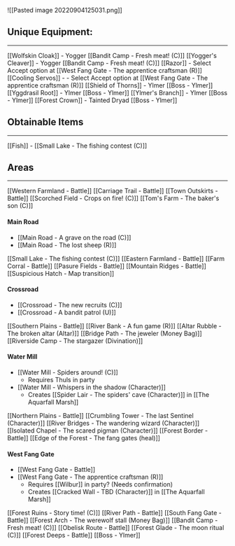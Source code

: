![[Pasted image 20220904125031.png]]

## Unique Equipment:
---
[[Wolfskin Cloak]] - Yogger [[Bandit Camp - Fresh meat! (C)]]
[[Yogger's Cleaver]] - Yogger [[Bandit Camp - Fresh meat! (C)]]
[[Razor]] - Select Accept option at [[West Fang Gate - The apprentice craftsman (R)]]
[[Cooling Servos]] -  - Select Accept option at [[West Fang Gate - The apprentice craftsman (R)]]
[[Shield of Thorns]] - Ylmer [[Boss - Ylmer]]
[[Yggdrasil Root]] - Ylmer [[Boss - Ylmer]]
[[Ylmer's Branch]] - Ylmer [[Boss - Ylmer]]
[[Forest Crown]] - Tainted Dryad [[Boss - Ylmer]]

## Obtainable Items
---
[[Fish]] - [[Small Lake - The fishing contest (C)]]

## Areas
---
[[Western Farmland - Battle]]
[[Carriage Trail - Battle]]
[[Town Outskirts - Battle]]
[[Scorched Field - Crops on fire! (C)]]
[[Tom's Farm - The baker's son (C)]]
#### Main Road
- [[Main Road - A grave on the road (C)]]
- [[Main Road - The lost sheep (R)]]

[[Small Lake - The fishing contest (C)]]
[[Eastern Farmland - Battle]]
[[Farm Corral - Battle]]
[[Pasure Fields - Battle]]
[[Mountain Ridges - Battle]]
[[Suspicious Hatch - Map transition]]
#### Crossroad
- [[Crossroad - The new recruits (C)]]
- [[Crossroad - A bandit patrol (U)]]

[[Southern Plains - Battle]]
[[River Bank - A fun game (R)]]
[[Altar Rubble - The broken altar (Altar)]]
[[Bridge Path - The jeweler (Money Bag)]]
[[Riverside Camp - The stargazer (Divination)]]
#### Water Mill
- [[Water Mill - Spiders around! (C)]]
	- Requires Thuls in party
- [[Water Mill - Whispers in the shadow (Character)]]
	- Creates [[Spider Lair - The spiders' cave (Character)]] in [[The Aquarfall Marsh]]

[[Northern Plains - Battle]]
[[Crumbling Tower - The last Sentinel (Character)]]
[[River Bridges - The wandering wizard (Character)]]
[[Isolated Chapel - The scared pigman (Character)]]
[[Forest Border - Battle]]
[[Edge of the Forest - The fang gates (heal)]]
#### West Fang Gate
- [[West Fang Gate - Battle]]
- [[West Fang Gate - The apprentice craftsman (R)]]
	- Requires [[Wilbur]] in party?  (Needs confirmation)
	- Creates [[Cracked Wall - TBD (Character)]] in [[The Aquarfall Marsh]]

[[Forest Ruins - Story time! (C)]]
[[River Path - Battle]]
[[South Fang Gate - Battle]]
[[Forest Arch - The werewolf stall (Money Bag)]]
[[Bandit Camp - Fresh meat! (C)]]
[[Obelisk Route - Battle]]
[[Forest Glade - The moon ritual (C)]]
[[Forest Deeps - Battle]]
[[Boss - Ylmer]]